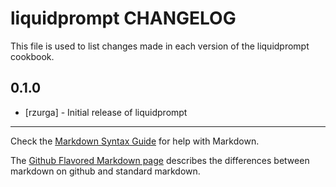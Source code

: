 liquidprompt CHANGELOG
======================

This file is used to list changes made in each version of the liquidprompt cookbook.

0.1.0
-----
- [rzurga] - Initial release of liquidprompt

- - -
Check the [Markdown Syntax Guide](http://daringfireball.net/projects/markdown/syntax) for help with Markdown.

The [Github Flavored Markdown page](http://github.github.com/github-flavored-markdown/) describes the differences between markdown on github and standard markdown.
